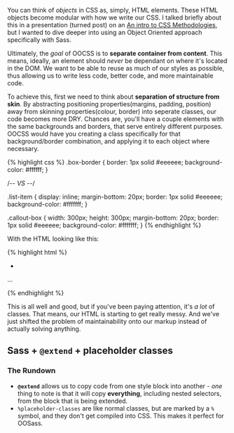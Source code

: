 You can think of *objects* in CSS as, simply, HTML elements. These HTML objects become modular with how we write our CSS. I talked briefly about this in a presentation (turned post) on an [An intro to CSS Methodologies](http://hidanielle.com/blog/css-methodologies/), but I wanted to dive deeper into using an Object Oriented approach specifically with Sass.

Ultimately, the *goal* of OOCSS is to **separate container from content**. This means, ideally, an element should *never* be dependant on where it's located in the DOM. We want to be able to reuse as much of our styles as possible, thus allowing us to write less code, better code, and more maintainable code.

To achieve this, first we need to think about **separation of structure from skin**. By abstracting positioning properties(margins, padding, position) away from skinning properties(colour, border) into seperate classes, our code becomes more DRY. Chances are, you'll have a couple elements with the same backgrounds and borders, that serve entirely different purposes. OOCSS would have you creating a class specifically for that background/border combination, and applying it to each object where necessary.

{% highlight css %}
.box-border {
  border: 1px solid #eeeeee;
  background-color: #ffffff;
}

/*-- VS --*/

.list-item {
  display: inline;
  margin-bottom: 20px;
  border: 1px solid #eeeeee;
  background-color: #fffffff;
}

.callout-box {
  width: 300px;
  height: 300px;
  margin-bottom: 20px;
  border: 1px solid #eeeeee;
  background-color: #fffffff;
}
{% endhighlight %}

With the HTML looking like this:

{% highlight html %}
<ul>
  <li class="list-item box-border"></li>
</ul>

...

<aside class="callout-box box-border"></aside>
{% endhighlight %}

This is all well and good, but if you've been paying attention, it's *a lot* of classes. That means, our HTML is starting to get really messy. And we've just shifted the problem of maintainability onto our markup instead of actually solving anything. 

## Sass + `@extend` + placeholder classes

### The Rundown

* **`@extend`** allows us to copy code from one style block into another - *one* thing to note is that it will copy **everything**, including nested selectors, from the block that is being extended.
* `%placeholder-classes` are like normal classes, but are marked by a `%` symbol, and they don't get compiled into CSS. This makes it perfect for OOSass.
